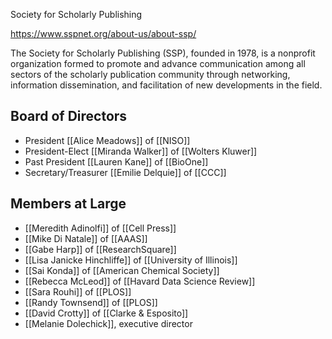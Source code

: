 Society for Scholarly Publishing

https://www.sspnet.org/about-us/about-ssp/

The Society for Scholarly Publishing (SSP), founded in 1978, is a nonprofit organization formed to promote and advance communication among all sectors of the scholarly publication community through networking, information dissemination, and facilitation of new developments in the field.

## Board of Directors
- President [[Alice Meadows]] of [[NISO]]
- President-Elect [[Miranda Walker]] of [[Wolters Kluwer]]
- Past President [[Lauren Kane]] of [[BioOne]]
- Secretary/Treasurer [[Emilie Delquie]] of [[CCC]]


## Members at Large
- [[Meredith Adinolfi]] of [[Cell Press]]
- [[Mike Di Natale]] of [[AAAS]]
- [[Gabe Harp]] of [[ResearchSquare]]
- [[Lisa Janicke Hinchliffe]] of [[University of Illinois]]
- [[Sai Konda]] of [[American Chemical Society]]
- [[Rebecca McLeod]] of [[Havard Data Science Review]]
- [[Sara Rouhi]] of [[PLOS]]
- [[Randy Townsend]] of [[PLOS]]
- [[David Crotty]] of [[Clarke & Esposito]]
- [[Melanie Dolechick]], executive director

